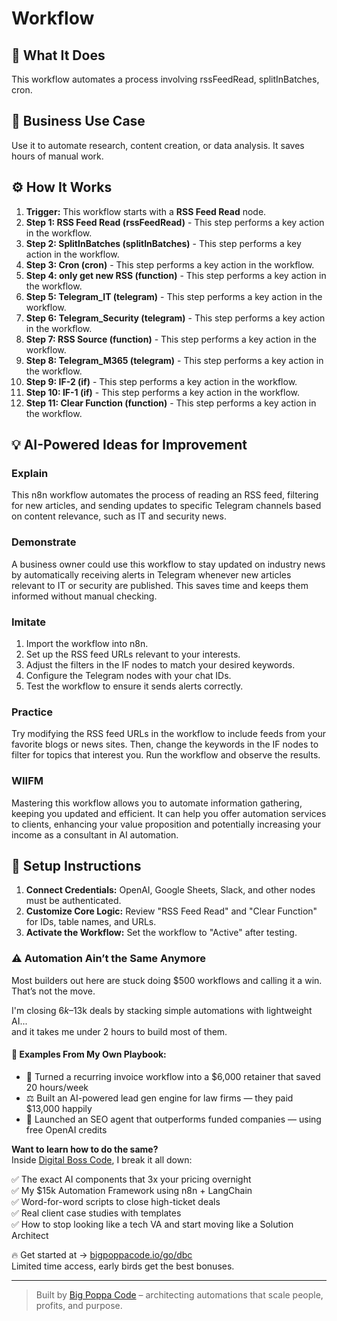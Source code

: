 # Workflow

## 🚀 What It Does
This workflow automates a process involving rssFeedRead, splitInBatches, cron.

## 💼 Business Use Case
Use it to automate research, content creation, or data analysis. It saves hours of manual work.

## ⚙️ How It Works
1.  **Trigger:** This workflow starts with a **RSS Feed Read** node.
2. **Step 1: RSS Feed Read (rssFeedRead)** - This step performs a key action in the workflow.
3. **Step 2: SplitInBatches (splitInBatches)** - This step performs a key action in the workflow.
4. **Step 3: Cron (cron)** - This step performs a key action in the workflow.
5. **Step 4: only get new RSS (function)** - This step performs a key action in the workflow.
6. **Step 5: Telegram_IT (telegram)** - This step performs a key action in the workflow.
7. **Step 6: Telegram_Security (telegram)** - This step performs a key action in the workflow.
8. **Step 7: RSS Source (function)** - This step performs a key action in the workflow.
9. **Step 8: Telegram_M365 (telegram)** - This step performs a key action in the workflow.
10. **Step 9: IF-2 (if)** - This step performs a key action in the workflow.
11. **Step 10: IF-1 (if)** - This step performs a key action in the workflow.
12. **Step 11: Clear Function (function)** - This step performs a key action in the workflow.

## 💡 AI-Powered Ideas for Improvement
### Explain
This n8n workflow automates the process of reading an RSS feed, filtering for new articles, and sending updates to specific Telegram channels based on content relevance, such as IT and security news.

### Demonstrate
A business owner could use this workflow to stay updated on industry news by automatically receiving alerts in Telegram whenever new articles relevant to IT or security are published. This saves time and keeps them informed without manual checking.

### Imitate
1. Import the workflow into n8n.
2. Set up the RSS feed URLs relevant to your interests.
3. Adjust the filters in the IF nodes to match your desired keywords.
4. Configure the Telegram nodes with your chat IDs.
5. Test the workflow to ensure it sends alerts correctly.

### Practice
Try modifying the RSS feed URLs in the workflow to include feeds from your favorite blogs or news sites. Then, change the keywords in the IF nodes to filter for topics that interest you. Run the workflow and observe the results.

### WIIFM
Mastering this workflow allows you to automate information gathering, keeping you updated and efficient. It can help you offer automation services to clients, enhancing your value proposition and potentially increasing your income as a consultant in AI automation.

## 🔧 Setup Instructions
1. **Connect Credentials:** OpenAI, Google Sheets, Slack, and other nodes must be authenticated.
2. **Customize Core Logic:** Review "RSS Feed Read" and "Clear Function" for IDs, table names, and URLs.
3. **Activate the Workflow:** Set the workflow to "Active" after testing.

### ⚠️ Automation Ain’t the Same Anymore

Most builders out here are stuck doing $500 workflows and calling it a win.  
That’s not the move.  

I'm closing $6k–$13k deals by stacking simple automations with lightweight AI...  
and it takes me under 2 hours to build most of them.

#### 🧠 Examples From My Own Playbook:
- 🔁 Turned a recurring invoice workflow into a $6,000 retainer that saved 20 hours/week  
- ⚖️ Built an AI-powered lead gen engine for law firms — they paid $13,000 happily  
- 🚀 Launched an SEO agent that outperforms funded companies — using free OpenAI credits  

**Want to learn how to do the same?**  
Inside [Digital Boss Code](https://bigpoppacode.io/go/dbc), I break it all down:

✅ The exact AI components that 3x your pricing overnight  
✅ My $15k Automation Framework using n8n + LangChain  
✅ Word-for-word scripts to close high-ticket deals  
✅ Real client case studies with templates  
✅ How to stop looking like a tech VA and start moving like a Solution Architect  

🔥 Get started at → [bigpoppacode.io/go/dbc](https://bigpoppacode.io/go/dbc)  
Limited time access, early birds get the best bonuses.

---
> Built by [Big Poppa Code](https://bigpoppacode.io) – architecting automations that scale people, profits, and purpose.

